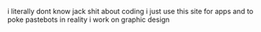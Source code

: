 i literally dont know jack shit about coding i just use this site for apps and to poke pastebots
in reality i work on graphic design
